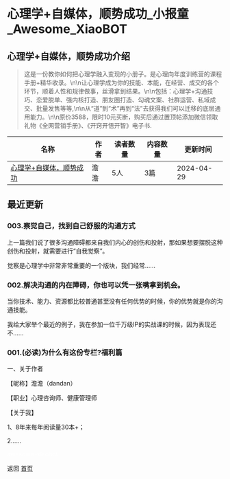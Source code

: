 # 心理学+自媒体，顺势成功_小报童_Awesome_XiaoBOT

## 心理学+自媒体，顺势成功介绍
> 这是一份教你如何把心理学融入变现的小册子。是心理向年度训练营的课程手册+精华收录。\n\n让心理学成为你的技能、本能，在经营、成交的各个环节，顺着人性和规律做事，丝滑拿到结果。\n\n包括：心理学+沟通技巧、恋爱脱单、强内核打造、朋友圈打造、勾魂文案、社群运营、私域成交、批量发售等等,\n\n从“道”到“术”再到“法”去获得我们可以迁移的底层通用能力。\n\n原价3588，限时10元买断，购买后通过置顶帖添加微信领取礼物《全网营销手册》、《开窍开悟开智》电子书.  
  


|名称|作者|读者数量|内容数量|更新时间|
|---|---|---|---|---|
|[心理学+自媒体，顺势成功](https://xiaobot.net/p/yingxiangzhe24?refer=0b133df9-27dc-423b-8101-639049001c13)|澹澹|5人|3篇|2024-04-29|

## 最近更新
### 003.察觉自己，找到自己舒服的沟通方式

上一篇我们说了很多沟通障碍都来自我们内心的创伤和投射，那如果想要摆脱这种创伤和投射，就需要进行“自我觉察”。



觉察是心理学中非常非常重要的一个版块，我们经常......

### 002.解决沟通的内在障碍，你也可以凭一张嘴拿到机会。

当你技术、能力、资源都比较普通甚至没有任何优势的时候，你的优势就是你的沟通技能。



我给大家举个最近的例子，我在参加一位千万级IP的实战课的时候，因为表现还不......

### 001.(必读)为什么有这份专栏?福利篇

 一、关于作者

【昵称】澹澹（dandan）

【职业】心理咨询师、健康管理师

【关于我】

1、8年来每年阅读量30本+；

2......


<a href="https://github.com/Reno9527/awesome-xiaobot" style="color: white; text-decoration: none;">awesome-xiaobot</a>

返回 [首页](../README.md)
